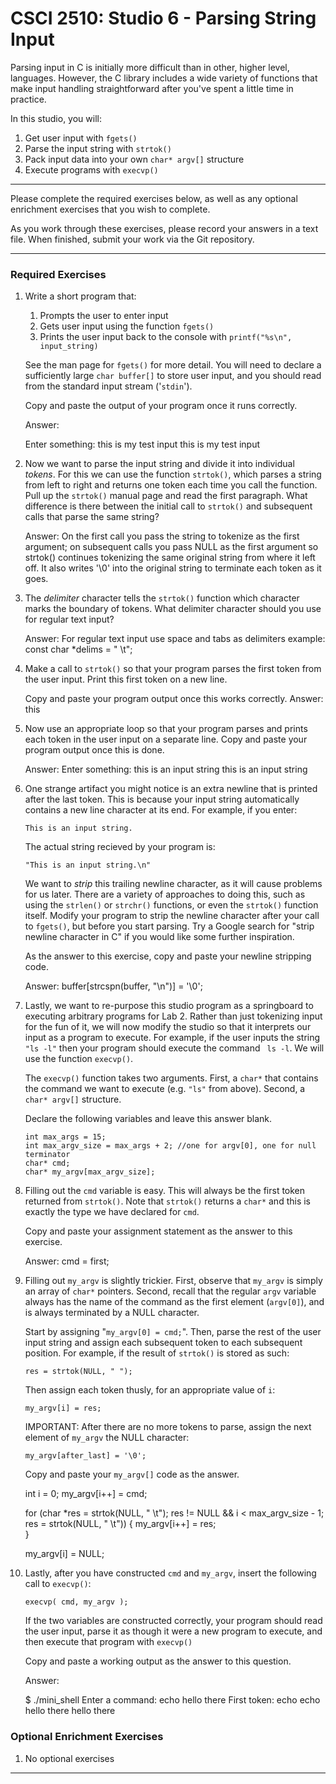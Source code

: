 # CSCI 2510: Studio 6 - Parsing String Input

Parsing input in C is initially more difficult than in other, higher
level, languages. However, the C library includes a wide variety of
functions that make input handling straightforward after you\'ve spent a
little time in practice.

In this studio, you will:

1.  Get user input with `fgets()`
2.  Parse the input string with `strtok()`
3.  Pack input data into your own `char* argv[]` structure
4.  Execute programs with `execvp()`

------------------------------------------------------------------------

Please complete the required exercises below, as well as any optional
enrichment exercises that you wish to complete.

As you work through these exercises, please record your answers in a
text file. When finished, submit your work via the Git repository.


------------------------------------------------------------------------

### Required Exercises

1.  Write a short program that:

    1.  Prompts the user to enter input
    2.  Gets user input using the function `fgets()`
    3.  Prints the user input back to the console with
        `printf("%s\n", input_string)`

    See the man page for `fgets()` for more detail. You will need to
    declare a sufficiently large `char buffer[]` to store user input,
    and you should read from the standard input stream (\'`stdin`\').

    Copy and paste the output of your program once it runs correctly.

    Answer: 

    Enter something: this is my test input
this is my test input

2.  Now we want to parse the input string and divide it into individual
    *tokens*. For this we can use the function `strtok()`, which parses
    a string from left to right and returns one token each time you call
    the function. Pull up the `strtok()` manual page and read the first
    paragraph. What difference is there between the initial call to
    `strtok()` and subsequent calls that parse the same string?

    Answer: On the first call you pass the string to tokenize as the first argument; on subsequent calls you pass NULL as the first argument so strtok() continues tokenizing the same original string from where it left off. It also writes '\0' into the original string to terminate each token as it goes.

3.  The *delimiter* character tells the `strtok()` function which
    character marks the boundary of tokens. What delimiter character
    should you use for regular text input?

    Answer: For regular text input use space and tabs as delimiters
    example: const char *delims = " \t";

4.  Make a call to `strtok()` so that your program parses the first
    token from the user input. Print this first token on a new line.

    Copy and paste your program output once this works correctly.
Answer: 
    this

5.  Now use an appropriate loop so that your program parses and prints
    each token in the user input on a separate line. Copy and paste your
    program output once this is done.

    Answer:
    Enter something: this is an input string
    this
    is
    an
    input
    string

6.  One strange artifact you might notice is an extra newline that is
    printed after the last token. This is because your input string
    automatically contains a new line character at its end. For example,
    if you enter:

    `This is an input string.`

    The actual string recieved by your program is:

    `"This is an input string.\n"`

    We want to *strip* this trailing newline character, as it will cause
    problems for us later. There are a variety of approaches to doing
    this, such as using the `strlen()` or `strchr()` functions, or even
    the `strtok()` function itself. Modify your program to strip the
    newline character after your call to `fgets()`, but before you start
    parsing. Try a Google search for \"strip newline character in C\" if
    you would like some further inspiration.

    As the answer to this exercise, copy and paste your newline
    stripping code.

    Answer: 
    buffer[strcspn(buffer, "\n")] = '\0';

7.  Lastly, we want to re-purpose this studio program as a springboard
    to executing arbitrary programs for Lab 2. Rather than just
    tokenizing input for the fun of it, we will now modify the studio so
    that it interprets our input as a program to execute. For example,
    if the user inputs the string `"ls -l"` then your program should
    execute the command ` ls -l`. We will use the function `execvp()`.

    The `execvp()` function takes two arguments. First, a `char*` that
    contains the command we want to execute (e.g. `"ls"` from above).
    Second, a `char* argv[]` structure.

    Declare the following variables and leave this answer blank.

    `int max_args = 15;`\
    `int max_argv_size = max_args + 2; //one for argv[0], one for null terminator`\
    `char* cmd;`\
    `char* my_argv[max_argv_size];`

8.  Filling out the `cmd` variable is easy. This will always be the
    first token returned from `strtok()`. Note that `strtok()` returns a
    `char*` and this is exactly the type we have declared for `cmd`.

    Copy and paste your assignment statement as the answer to this
    exercise.

    Answer: 
    cmd = first;

9. Filling out `my_argv` is slightly trickier. First, observe that
    `my_argv` is simply an array of `char*` pointers. Second, recall
    that the regular `argv` variable always has the name of the command
    as the first element (`argv[0]`), and is always terminated by a NULL
    character.

    Start by assigning \"`my_argv[0] = cmd;`\". Then, parse the rest of
    the user input string and assign each subsequent token to each
    subsequent position. For example, if the result of `strtok()` is
    stored as such:

    `res = strtok(NULL, " ");`

    Then assign each token thusly, for an appropriate value of `i`:

    `my_argv[i] = res;`

    IMPORTANT: After there are no more tokens to parse, assign the next
    element of `my_argv` the NULL character:

    `my_argv[after_last] = '\0';`

    Copy and paste your `my_argv[]` code as the answer.

    int i = 0;
    my_argv[i++] = cmd;                 

    for (char *res = strtok(NULL, " \t"); 
        res != NULL && i < max_argv_size - 1; 
        res = strtok(NULL, " \t")) {
        my_argv[i++] = res;             
    }

    my_argv[i] = NULL;



10. Lastly, after you have constructed `cmd` and `my_argv`, insert the
    following call to `execvp()`:

    `execvp( cmd, my_argv );`

    If the two variables are constructed correctly, your program should
    read the user input, parse it as though it were a new program to
    execute, and then execute that program with `execvp()`

    Copy and paste a working output as the answer to this question.

    Answer:

    $ ./mini_shell
    Enter a command: echo hello there
    First token: echo
    echo
    hello
    there
    hello there

### Optional Enrichment Exercises

1.  No optional exercises

------------------------------------------------------------------------

